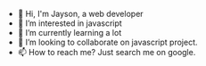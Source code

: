 - 👋 Hi, I'm Jayson, a web developer
- 👀 I’m interested in javascript
- 🌱 I’m currently learning a lot
- 💞️ I’m looking to collaborate on javascript project.
- 📫 How to reach me? Just search me on google.

<!---
jcreation-dev/jcreation-dev is a ✨ special ✨ repository because its `README.md` (this file) appears on your GitHub profile.
You can click the Preview link to take a look at your changes.
--->
